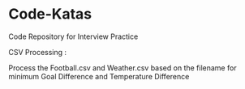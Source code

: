 Code-Katas
==========

Code Repository for Interview Practice

CSV Processing : 
 
Process the Football.csv and Weather.csv based on the filename for minimum Goal Difference and Temperature Difference
